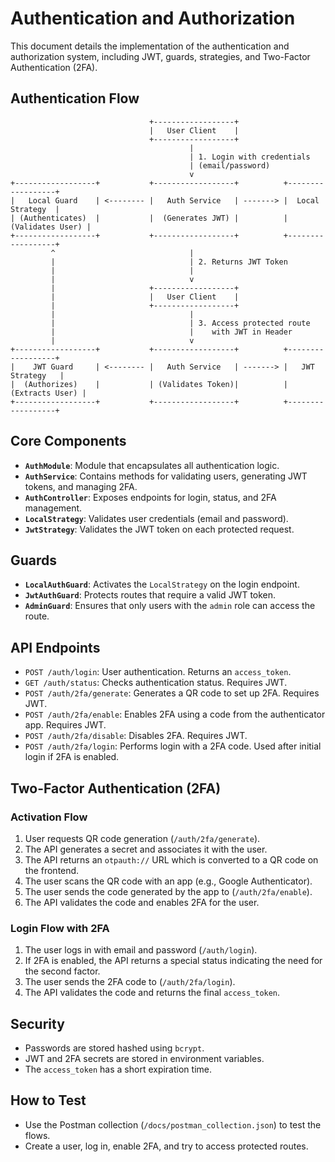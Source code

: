 # Authentication and Authorization

This document details the implementation of the authentication and authorization system, including JWT, guards, strategies, and Two-Factor Authentication (2FA).

## Authentication Flow

```
                               +------------------+
                               |   User Client    |
                               +------------------+
                                        |
                                        | 1. Login with credentials
                                        | (email/password)
                                        v
+------------------+           +------------------+          +------------------+
|   Local Guard    | <-------- |   Auth Service   | -------> |  Local Strategy  |
| (Authenticates)  |           |  (Generates JWT) |          | (Validates User) |
+------------------+           +------------------+          +------------------+
         ^                              |
         |                              | 2. Returns JWT Token
         |                              |
         |                              v
         |                     +------------------+
         |                     |   User Client    |
         |                     +------------------+
         |                              |
         |                              | 3. Access protected route
         |                              |    with JWT in Header
         |                              v
+------------------+           +------------------+          +------------------+
|    JWT Guard     | <-------- |   Auth Service   | -------> |   JWT Strategy   |
|  (Authorizes)    |           | (Validates Token)|          |  (Extracts User) |
+------------------+           +------------------+          +------------------+
```

## Core Components

- **`AuthModule`**: Module that encapsulates all authentication logic.
- **`AuthService`**: Contains methods for validating users, generating JWT tokens, and managing 2FA.
- **`AuthController`**: Exposes endpoints for login, status, and 2FA management.
- **`LocalStrategy`**: Validates user credentials (email and password).
- **`JwtStrategy`**: Validates the JWT token on each protected request.

## Guards

- **`LocalAuthGuard`**: Activates the `LocalStrategy` on the login endpoint.
- **`JwtAuthGuard`**: Protects routes that require a valid JWT token.
- **`AdminGuard`**: Ensures that only users with the `admin` role can access the route.

## API Endpoints

- `POST /auth/login`: User authentication. Returns an `access_token`.
- `GET /auth/status`: Checks authentication status. Requires JWT.
- `POST /auth/2fa/generate`: Generates a QR code to set up 2FA. Requires JWT.
- `POST /auth/2fa/enable`: Enables 2FA using a code from the authenticator app. Requires JWT.
- `POST /auth/2fa/disable`: Disables 2FA. Requires JWT.
- `POST /auth/2fa/login`: Performs login with a 2FA code. Used after initial login if 2FA is enabled.

## Two-Factor Authentication (2FA)

### Activation Flow
1. User requests QR code generation (`/auth/2fa/generate`).
2. The API generates a secret and associates it with the user.
3. The API returns an `otpauth://` URL which is converted to a QR code on the frontend.
4. The user scans the QR code with an app (e.g., Google Authenticator).
5. The user sends the code generated by the app to (`/auth/2fa/enable`).
6. The API validates the code and enables 2FA for the user.

### Login Flow with 2FA
1. The user logs in with email and password (`/auth/login`).
2. If 2FA is enabled, the API returns a special status indicating the need for the second factor.
3. The user sends the 2FA code to (`/auth/2fa/login`).
4. The API validates the code and returns the final `access_token`.

## Security

- Passwords are stored hashed using `bcrypt`.
- JWT and 2FA secrets are stored in environment variables.
- The `access_token` has a short expiration time.

## How to Test

- Use the Postman collection (`/docs/postman_collection.json`) to test the flows.
- Create a user, log in, enable 2FA, and try to access protected routes.